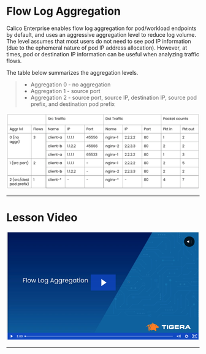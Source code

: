 # Flow Log Aggregation

Calico Enterprise enables flow log aggregation for pod/workload endpoints by default, and uses an aggressive aggregation level to reduce log volume. The level assumes that most users do not need to see pod IP information (due to the ephemeral nature of pod IP address allocation). However, at times, pod or destination IP information can be useful when analyzing traffic flows.  

The table below summarizes the aggregation levels. 
>  - Aggregation 0 - no aggregation
>  - Aggregation 1 - source port
>  - Aggregation 2 - source port, source IP, destination IP, source pod prefix, and destination pod prefix


![flow-log-aggregation](images/flow-log-aggregation.png)



---

# Lesson Video


<p align="center">
  
[![video-flow-log-aggregation](images/vfla.png)](https://tigera.wistia.com/medias/yhitu7fhop)

</p>

---
